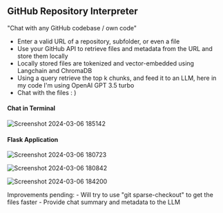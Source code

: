 ## GitHub Repository Interpreter 

"Chat with any GitHub codebase / own code"

- Enter a valid URL of a repository, subfolder, or even a file
- Use your GitHub API to retrieve files and metadata from the URL and store them locally
- Locally stored files are tokenized and vector-embedded using Langchain and ChromaDB
- Using a query retrieve the top k chunks, and feed it to an LLM, here in my code I'm using OpenAI GPT 3.5 turbo
- Chat with the files : )

#### Chat in Terminal
![Screenshot 2024-03-06 185142](https://github.com/chandansp27/RepositoryInterpreter/assets/72791595/8f734d77-877c-4212-ba02-ca18d0166b18)


#### Flask Application

![Screenshot 2024-03-06 180723](https://github.com/chandansp27/RepositoryInterpreter/assets/72791595/c976c700-ee67-41fa-a36a-23897dd94b64)


![Screenshot 2024-03-06 180842](https://github.com/chandansp27/RepositoryInterpreter/assets/72791595/c31c013f-ef46-4051-ad49-69075ff97885)


![Screenshot 2024-03-06 184200](https://github.com/chandansp27/RepositoryInterpreter/assets/72791595/958f1e1c-4a42-429b-b00c-b1548dde696a)


  Improvements pending:
    - Will try to use "git sparse-checkout" to get the files faster
    - Provide chat summary and metadata to the LLM
